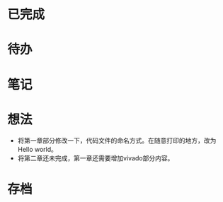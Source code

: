 # 已完成

# 待办

# 笔记

# 想法
- 将第一章部分修改一下，代码文件的命名方式。在随意打印的地方，改为 Hello world。
- 将第二章还未完成，第一章还需要增加vivado部分内容。

# 存档